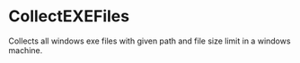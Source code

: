 # CollectEXEFiles
Collects all windows exe files with given path and file size limit in a windows machine.
